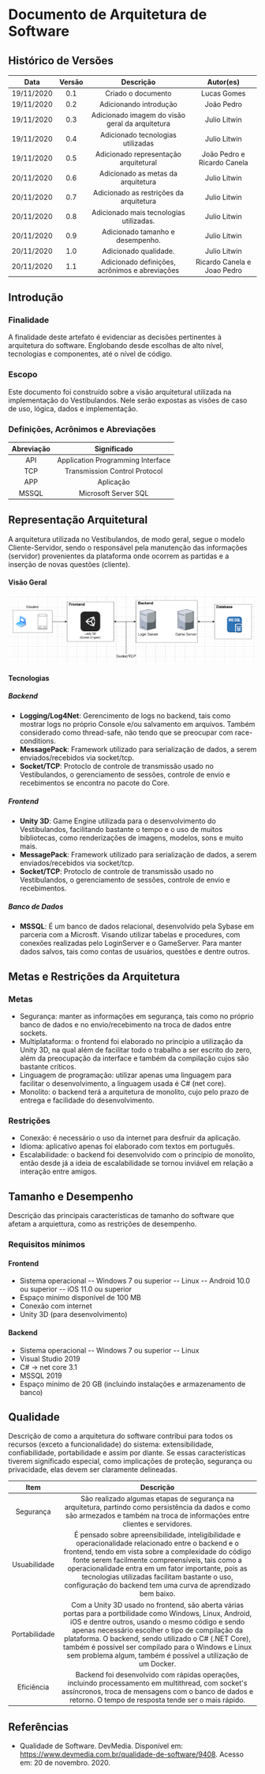 # Documento de Arquitetura de Software

## Histórico de Versões

|   Data   | Versão |           Descrição           |             Autor(es)              |
|:--------:|:------:|:-----------------------------:|:----------------------------------:|
| 19/11/2020 | 0.1 | Criado o documento | Lucas Gomes |
| 19/11/2020 | 0.2 | Adicionando introdução | João Pedro |
| 19/11/2020 | 0.3 | Adicionado imagem do visão geral da arquitetura | Julio Litwin |
| 19/11/2020 | 0.4 | Adicionado tecnologias utilizadas | Julio Litwin |
| 19/11/2020 | 0.5 | Adicionado representação arquitetural | João Pedro e Ricardo Canela |
| 20/11/2020 | 0.6 | Adicionado as metas da arquitetura | Julio Litwin |
| 20/11/2020 | 0.7 | Adicionado as restrições da arquitetura | Julio Litwin |
| 20/11/2020 | 0.8 | Adicionado mais tecnologias utilizadas. | Julio Litwin |
| 20/11/2020 | 0.9 | Adicionado tamanho e desempenho. | Julio Litwin |
| 20/11/2020 | 1.0 | Adicionado qualidade. | Julio Litwin |
| 20/11/2020 | 1.1 | Adicionado definições, acrônimos e abreviações | Ricardo Canela e Joao Pedro |

## Introdução

### Finalidade

A finalidade deste artefato é evidenciar as decisões pertinentes à arquitetura do software. Englobando desde escolhas de alto nível, tecnologias e componentes, até o nível de código. 

### Escopo
Este documento foi construído sobre a visão arquitetural utilizada na implementação do Vestibulandos. Nele serão expostas as visões de caso de uso, lógica, dados e implementação. 

### Definições, Acrônimos e Abreviações

|   Abreviação   | Significado |
|:--------:|:-----------------------------:|
| API | Application Programming Interface | 
| TCP | Transmission Control Protocol | 
| APP | Aplicação | 
| MSSQL | Microsoft Server SQL | 


## Representação Arquitetural
A arquitetura utilizada no Vestibulandos, de modo geral, segue o modelo Cliente-Servidor, sendo o responsável pela manutenção das informações (servidor) provenientes da plataforma onde ocorrem as partidas e a inserção de novas questões (cliente).

#### Visão Geral

![Arquitetura](../img/arquitetura/representacao_arquitetural.png)

#### Tecnologias

##### Backend
- **Logging/Log4Net**: Gerencimento de logs no backend, tais como mostrar logs no próprio Console e/ou salvamento em arquivos. Também considerado como thread-safe, não tendo que se preocupar com race-conditions.
- **MessagePack**: Framework utilizado para serialização de dados, a serem enviados/recebidos via socket/tcp.
- **Socket/TCP**: Protoclo de controle de transmissão usado no Vestibulandos, o gerenciamento de sessões, controle de envio e recebimentos se encontra no pacote do Core.

##### Frontend
- **Unity 3D**: Game Engine utilizada para o desenvolvimento do Vestibulandos, facilitando bastante o tempo e o uso de muitos bibliotecas, como renderizações de imagens, modelos, sons e muito mais. 
- **MessagePack**: Framework utilizado para serialização de dados, a serem enviados/recebidos via socket/tcp.
- **Socket/TCP**: Protoclo de controle de transmissão usado no Vestibulandos, o gerenciamento de sessões, controle de envio e recebimentos.

##### Banco de Dados
- **MSSQL**: É um banco de dados relacional, desenvolvido pela Sybase em parceria com a Microsft. Visando utilizar tabelas e procedures, com conexões realizadas pelo LoginServer e o GameServer. Para manter dados salvos, tais como contas de usuários, questões e dentre outros. 

## Metas e Restrições da Arquitetura

### Metas
- Segurança: manter as informações em segurança, tais como no próprio banco de dados e no envio/recebimento na troca de dados entre sockets.
- Multiplataforma: o frontend foi elaborado no princípio a utilização da Unity 3D, na qual além de facilitar todo o trabalho a ser escrito do zero, além da preocupação da interface e também da compilação cujos são bastante críticos.
- Linguagem de programação: utilizar apenas uma linguagem para facilitar o desenvolvimento, a linguagem usada é C# (net core).
- Monolito: o backend terá a arquitetura de monolito, cujo pelo prazo de entrega e facilidade do desenvolvimento.

### Restrições
- Conexão: é necessário o uso da internet para desfruir da aplicação.
- Idioma: aplicativo apenas foi elaborado com textos em português.
- Escalabilidade: o backend foi desenvolvido com o princípio de monolito, então desde já a ideia de escalabilidade se tornou inviável em relação a interação entre amigos.

## Tamanho e Desempenho

Descrição das principais características de tamanho do software que afetam a arquiettura, como as restrições de desempenho.

### Requisitos mínimos
#### Frontend
- Sistema operacional
-- Windows 7 ou superior
-- Linux
-- Android 10.0 ou superior
-- iOS 11.0 ou superior
- Espaço minímo disponível de 100 MB
- Conexão com internet
- Unity 3D (para desenvolvimento)

#### Backend
- Sistema operacional
-- Windows 7 ou superior
-- Linux
- Visual Studio 2019
- C# -> net core 3.1
- MSSQL 2019
- Espaço minímo de 20 GB (incluindo instalações e armazenamento de banco)

## Qualidade

Descrição de como a arquitetura do software contribui para todos os recursos (exceto a funcionalidade) do sistema: extensibilidade, confiabilidade, portabilidade e assim por diante. Se essas características tiverem significado especial, como implicações de proteção, segurança ou privacidade, elas devem ser claramente delineadas.

|   Item   |           Descrição           |
|:--------:|:-----------------------------:|
| Segurança | São realizado algumas etapas de segurança na arquitetura, partindo como persistência da dados e como são armezados e também na troca de informações entre clientes e servidores. | 
| Usuabilidade | É pensado sobre apreensibilidade, inteligibilidade e operacionalidade relacionado entre o backend e o frontend, tendo em vista sobre a complexidade do código fonte serem facilmente compreensíveis, tais como a operacionalidade entra em um fator importante, pois as tecnologias utilizadas facilitam bastante o uso, configuração do backend tem uma curva de aprendizado bem baixo. | 
| Portabilidade | Com a Unity 3D usado no frontend, são aberta várias portas para a portbilidade como Windows, Linux, Android, iOS e dentre outros, usando o mesmo código e sendo apenas necessário escolher o tipo de compilação da plataforma. O backend, sendo utilizado o C# (.NET Core), também é possível ser compilado para o Windows e Linux sem problema algum, também é possível a utilização de um Docker.  | 
| Eficiência | Backend foi desenvolvido com rápidas operações, incluindo processamento em multithread, com socket's assíncronos, troca de mensagens com o banco de dados e retorno. O tempo de resposta tende ser o mais rápido.  | 

## Referências
- Qualidade de Software. DevMedia. Disponível em: https://www.devmedia.com.br/qualidade-de-software/9408. Acesso em: 20 de novembro. 2020.
